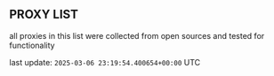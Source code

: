 ## PROXY LIST

all proxies in this list were collected from open sources and tested for functionality

last update: `2025-03-06 23:19:54.400654+00:00` UTC